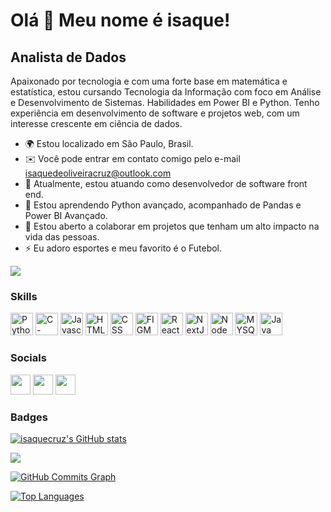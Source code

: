  Olá 👋 Meu nome é isaque!
==========================

Analista de Dados
-----------------------------

Apaixonado por tecnologia e com uma forte base em matemática e estatística, estou cursando Tecnologia da Informação com foco em Análise e Desenvolvimento de Sistemas. Habilidades em Power BI e Python. Tenho experiência em desenvolvimento de software e projetos web, com um interesse crescente em ciência de dados.

* 🌍 Estou localizado em São Paulo, Brasil.
* ✉️ Você pode entrar em contato comigo pelo e-mail isaquedeoliveiracruz@outlook.com
* 🚀 Atualmente, estou atuando como desenvolvedor de software front end.
* 🧠 Estou aprendendo Python avançado, acompanhado de Pandas e Power BI Avançado.
* 🤝 Estou aberto a colaborar em projetos que tenham um alto impacto na vida das pessoas.
* ⚡ Eu adoro esportes e meu favorito é o Futebol.

<a href="https://github.com/IsaqueCruzDev" target="_blank" rel="noreferrer"><img
src="https://img.shields.io/github/followers/isaquecruzdev?logo=github&style=for-the-badge&color=3382ed&labelColor=171717" /></a>

### Skills

<p align="left">
 <a href="https://developer.mozilla.org/en-US/docs/Web/python" target="_blank" rel="noreferrer"><img src="https://raw.githubusercontent.com/danielcranney/readme-generator/main/public/icons/skills/python-colored.svg" width="36" height="36" alt="Python" /></a>
<a href="https://developer.mozilla.org/en-US/docs/Web/python" target="_blank" rel="noreferrer"><img src="https://raw.githubusercontent.com/danielcranney/readme-generator/main/public/icons/skills/csharp-colored.svg" width="36" height="36" alt="C-sharp" /></a>
<a href="https://developer.mozilla.org/en-US/docs/Web/javaScript" target="_blank" rel="noreferrer"><img src="https://raw.githubusercontent.com/danielcranney/readme-generator/main/public/icons/skills/javascript-colored.svg" width="36" height="36" alt="Javascript" /></a>
<a href="https://developer.mozilla.org/en-US/docs/Glossary/HTML5" target="_blank" rel="noreferrer"><img src="https://raw.githubusercontent.com/danielcranney/readme-generator/main/public/icons/skills/html5-colored.svg" width="36" height="36" alt="HTML5" /></a>
<a href="https://developer.mozilla.org/en-US/docs/Glossary/CSS3" target="_blank" rel="noreferrer"><img src="https://raw.githubusercontent.com/danielcranney/readme-generator/main/public/icons/skills/css3-colored.svg" width="36" height="36" alt="CSS" /></a>
  <a href="https://developer.mozilla.org/en-US/docs/Glossary/figma" target="_blank" rel="noreferrer"><img src="https://raw.githubusercontent.com/danielcranney/readme-generator/main/public/icons/skills/figma-colored.svg" width="36" height="36" alt="FIGMA" /></a>
<a href="https://reactjs.org/" target="_blank" rel="noreferrer"><img src="https://raw.githubusercontent.com/danielcranney/readme-generator/main/public/icons/skills/react-colored.svg" width="36" height="36" alt="React" /></a>
<a href="https://nextjs.org/docs" target="_blank" rel="noreferrer"><img src="https://raw.githubusercontent.com/danielcranney/readme-generator/main/public/icons/skills/nextjs-colored-dark.svg" width="36" height="36" alt="NextJs" /></a>
<a href="https://nodejs.org/en/" target="_blank" rel="noreferrer"><img src="https://raw.githubusercontent.com/danielcranney/readme-generator/main/public/icons/skills/nodejs-colored.svg" width="36" height="36" alt="NodeJS" /></a>
<a href="https://mysql.org/en/" target="_blank" rel="noreferrer"><img src="https://raw.githubusercontent.com/danielcranney/readme-generator/main/public/icons/skills/mysql-colored.svg" width="36" height="36" alt="MYSQL" /></a>
<a href="https://java.org/en/" target="_blank" rel="noreferrer"><img src="https://raw.githubusercontent.com/danielcranney/readme-generator/main/public/icons/skills/java-colored.svg" width="36" height="36" alt="Java" /></a>
</p>

### Socials

<p align="left"> <a href="https://discord.com/users/320686612877017088" target="_blank" rel="noreferrer"><img src="https://raw.githubusercontent.com/danielcranney/readme-generator/main/public/icons/socials/discord.svg" width="32" height="32" /></a> <a href="https://github.com/IsaqueCruzDev" target="_blank" rel="noreferrer"><img src="https://raw.githubusercontent.com/danielcranney/readme-generator/main/public/icons/socials/github-dark.svg" width="32" height="32" /></a> <a href="https://www.linkedin.com/in/isaqueocruz/" target="_blank" rel="noreferrer"><img src="https://raw.githubusercontent.com/danielcranney/readme-generator/main/public/icons/socials/linkedin.svg" width="32" height="32" /></a> 

### Badges

<a href="https://github.com/IsaqueCruzDev"><img src="https://github-readme-stats-peguimasid.vercel.app/api?username=isaquecruzdev&show_icons=true&hide=&count_private=true&title_color=3382ed&text_color=ffffff&icon_color=3382ed&bg_color=171717&hide_border=true&show_icons=true" alt="isaquecruz's GitHub stats" /></a>

<a href="https://github.com/IsaqueCruzDev"><img src="https://github-readme-streak-stats.herokuapp.com/?user=isaquecruzdev&stroke=ffffff&background=171717&ring=3382ed&fire=3382ed&currStreakNum=ffffff&currStreakLabel=3382ed&sideNums=ffffff&sideLabels=ffffff&dates=ffffff&hide_border=true" /></a>

<a href="https://github.com/IsaqueCruzDev"><img src="https://github-readme-activity-graph.vercel.app/graph?username=isaquecruzdev&bg_color=171717&color=ffffff&line=3382ed&point=ffffff&area_color=171717&area=true&hide_border=true&custom_title=GitHub%20Commits%20Graph" alt="GitHub Commits Graph" /></a>

<a href="https://github.com/IsaqueCruzDev" align="left"><img src="https://github-readme-stats-peguimasid.vercel.app/api/top-langs/?username=isaquecruzdev&layout=compact&title_color=3382ed&text_color=ffffff&icon_color=3382ed&bg_color=171717&hide_border=true&locale=en&custom_title=Top%20%Languages&hide=css" alt="Top Languages" /></a>

